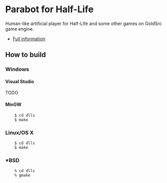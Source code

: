 # Parabot for Half-Life

Human-like artificial player for Half-Life and some other games on GoldSrc game engine.

- [Full information](https://github.com/nekonomicon/Parabot/blob/master/addons/parabot/Readme.txt)

## How to build

### Windows

#### Visual Studio

TODO

#### MinGW

```
	$ cd dlls
	$ make
```

### Linux/OS X

```
	$ cd dlls
	$ make
```

### *BSD

```
	% cd dlls
	% gmake
```
